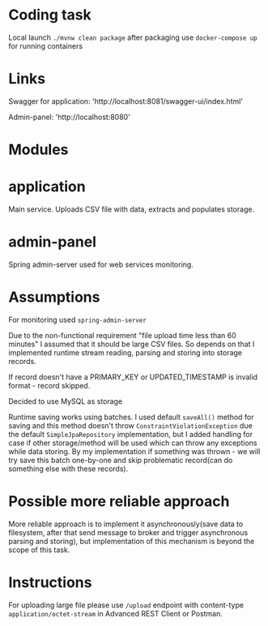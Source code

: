 # Coding task

Local launch
`./mvnw clean package` after packaging use
`docker-compose up` for running containers


# Links
Swagger for application: 'http://localhost:8081/swagger-ui/index.html'

Admin-panel: 'http://localhost:8080'

# Modules

# application
Main service. Uploads CSV file with data, extracts and populates storage.

# admin-panel

Spring admin-server used for web services monitoring.

# Assumptions

For monitoring used `spring-admin-server`

Due to the non-functional requirement "file upload time less than 60 minutes" I assumed that it should be large CSV files.
So depends on that I implemented runtime stream reading, parsing and storing into storage records.

If record doesn't have a PRIMARY_KEY or UPDATED_TIMESTAMP is invalid format - record skipped. 

Decided to use MySQL as storage

Runtime saving works using batches. I used default `saveAll()` method for saving and this method doesn't throw `ConstraintViolationException` due the default `SimpleJpaRepository` implementation, but I added handling for case if other storage/method will be used which can throw any exceptions while data storing. By my implementation if something was thrown - we will try save this batch one-by-one and skip problematic record(can do something else with these records). 

# Possible more reliable approach
More reliable approach is to implement it asynchronously(save data to filesystem, after that send message to broker and trigger asynchronous parsing and storing), but implementation of this mechanism is beyond the scope of this task.


# Instructions 

For uploading large file please use `/upload` endpoint with content-type `application/octet-stream`
in Advanced REST Client or Postman.